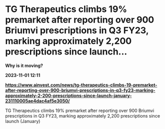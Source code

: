 # TG Therapeutics climbs 19% premarket after reporting over 900 Briumvi prescriptions in Q3 FY23, marking approximately 2,200 prescriptions since launch...
**Why is it moving?**

**2023-11-01 12:11**

**https://www.ainvest.com/news/tg-therapeutics-climbs-19-premarket-after-reporting-over-900-briumvi-prescriptions-in-q3-fy23-marking-approximately-2-200-prescriptions-since-launch-january-231110005ae4dac4af5e3050/**

TG Therapeutics climbs 19% premarket after reporting over 900 Briumvi prescriptions in Q3 FY23, marking approximately 2,200 prescriptions since launch (January)